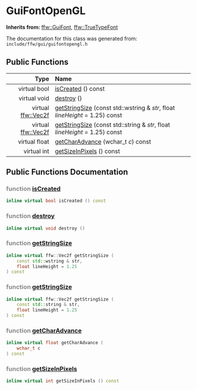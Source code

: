 GuiFontOpenGL
===================================


**Inherits from:** [ffw::GuiFont](ffw_GuiFont.html), [ffw::TrueTypeFont](ffw_TrueTypeFont.html)

The documentation for this class was generated from: `include/ffw/gui/guifontopengl.h`



## Public Functions

| Type | Name |
| -------: | :------- |
|  virtual bool | [isCreated](#a4e95e92) () const  |
|  virtual void | [destroy](#536e36a5) ()  |
|  virtual [ffw::Vec2f](ffw.html#fcfaa6c5) | [getStringSize](#9aa95559) (const std::wstring & _str_, float _lineHeight_ = 1.25) const  |
|  virtual [ffw::Vec2f](ffw.html#fcfaa6c5) | [getStringSize](#2483ef1f) (const std::string & _str_, float _lineHeight_ = 1.25) const  |
|  virtual float | [getCharAdvance](#494c07f4) (wchar_t _c_) const  |
|  virtual int | [getSizeInPixels](#2371dfb9) () const  |


## Public Functions Documentation

### <span style="opacity:0.5;">function</span> <a id="a4e95e92" href="#a4e95e92">isCreated</a>

```cpp
inline virtual bool isCreated () const 
```



### <span style="opacity:0.5;">function</span> <a id="536e36a5" href="#536e36a5">destroy</a>

```cpp
inline virtual void destroy () 
```



### <span style="opacity:0.5;">function</span> <a id="9aa95559" href="#9aa95559">getStringSize</a>

```cpp
inline virtual ffw::Vec2f getStringSize (
    const std::wstring & str,
    float lineHeight = 1.25
) const 
```



### <span style="opacity:0.5;">function</span> <a id="2483ef1f" href="#2483ef1f">getStringSize</a>

```cpp
inline virtual ffw::Vec2f getStringSize (
    const std::string & str,
    float lineHeight = 1.25
) const 
```



### <span style="opacity:0.5;">function</span> <a id="494c07f4" href="#494c07f4">getCharAdvance</a>

```cpp
inline virtual float getCharAdvance (
    wchar_t c
) const 
```



### <span style="opacity:0.5;">function</span> <a id="2371dfb9" href="#2371dfb9">getSizeInPixels</a>

```cpp
inline virtual int getSizeInPixels () const 
```





